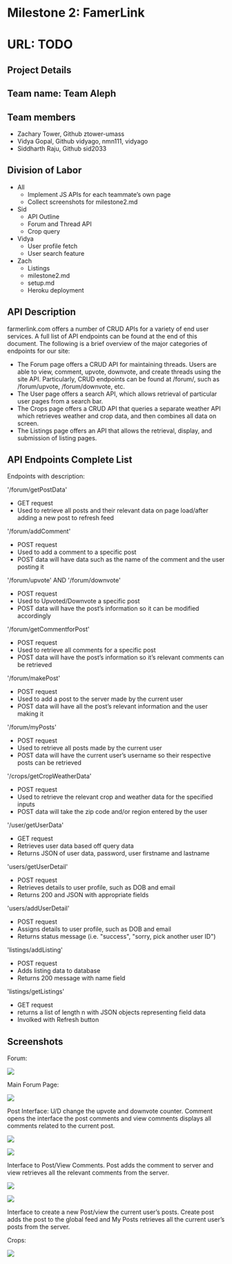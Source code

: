 # Milestone 2: FamerLink

# URL: TODO

## Project Details

## Team name: Team Aleph

## Team members
* Zachary Tower, Github ztower-umass 
* Vidya Gopal, Github vidyago, nmn111, vidyago
* Siddharth Raju, Github sid2033

## Division of Labor
* All
    * Implement JS APIs for each teammate’s own page
    * Collect screenshots for milestone2.md
* Sid
    * API Outline 
    * Forum and Thread API
    * Crop query
* Vidya
    * User profile fetch
    * User search feature
* Zach
    * Listings
    * milestone2.md
    * setup.md
    * Heroku deployment

## API Description
farmerlink.com offers a number of CRUD APIs for a variety of end user services.  A full list of API endpoints can be found at the end of this document. The following is a brief overview of the major categories of endpoints for our site:

* The Forum page offers a CRUD API for maintaining threads. Users are able to view, comment, upvote, downvote, and create threads using the site API. Particularly, CRUD endpoints can be found at /forum/, such as /forum/upvote, /forum/downvote, etc.
* The User page offers a search API, which allows retrieval of particular user pages from a search bar. 
* The Crops page offers a CRUD API that queries a separate weather API which retrieves weather and crop data, and then combines all data on screen.
* The Listings page offers an API that allows the retrieval, display, and submission of listing pages. 

## API Endpoints Complete List
Endpoints with description:

'/forum/getPostData'

* GET request
* Used to retrieve all posts and their relevant data on page load/after adding a new post to refresh feed

'/forum/addComment'

* POST request
* Used to add a comment to a specific post
* POST data will have data such as the name of the comment and the user posting it

'/forum/upvote' AND '/forum/downvote'

* POST request
* Used to Upvoted/Downvote a specific post
* POST data will have the post’s information so it can be modified accordingly

'/forum/getCommentforPost'

* POST request
* Used to retrieve all comments for a specific post
* POST data will have the post’s information so it’s relevant comments can be retrieved

'/forum/makePost'

* POST request
* Used to add a post to the server made by the current user
* POST data will have all the post’s relevant information and the user making it

'/forum/myPosts'

* POST request
* Used to retrieve all posts made by the current user
* POST data will have the current user’s username so their respective posts can be retrieved

'/crops/getCropWeatherData'

* POST request
* Used to retrieve the relevant crop and weather data for the specified inputs
* POST data will take the zip code and/or region entered by the user 

'/user/getUserData'

* GET request
* Retrieves user data based off query data
* Returns JSON of user data, password, user firstname and lastname

'users/getUserDetail'

* POST request
* Retrieves details to user profile, such as DOB and email
* Returns 200 and JSON with appropriate fields

'users/addUserDetail'

* POST request
* Assigns details to user profile, such as DOB and email
* Returns status message (i.e. "success", "sorry, pick another user ID")

'listings/addListing'

* POST request
* Adds listing data to database
* Returns 200 message with name field

'listings/getListings'

* GET request
* returns a list of length n with JSON objects representing field data
* Involked with Refresh button

## Screenshots

Forum:

![](pics2/Picture1.png)

Main Forum Page:

![](pics2/Picture2.png)

Post Interface: U/D change the upvote and downvote counter. Comment opens the interface the post comments and view comments displays all comments related to the current post.

![](pics2/Picture3.png)

![](pics2/Picture4.png)

Interface to Post/View Comments. Post adds the comment to server and view retrieves all the relevant comments from the server.

![](pics2/Picture5.png)

![](pics2/Picture6.png)

Interface to create a new Post/view the current user’s posts. Create post adds the post to the global feed and My Posts retrieves all the current user’s posts from the server.

Crops:

![](pics2/Picture7.png)


